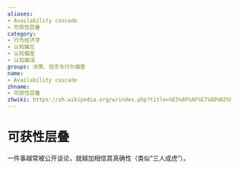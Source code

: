 ```yaml
---
aliases:
- Availability cascade
- 可获性层叠
category:
- 行为经济学
- 认知偏见
- 认知偏差
- 认知偏误
groups: 决策、信念与行为偏差
name:
- Availability cascade
zhname:
- 可获性层叠
zhwiki: https://zh.wikipedia.org/w/index.php?title=%E5%8F%AF%E7%8D%B2%E6%80%A7%E5%B1%A4%E7%96%8A&action=edit&redlink=1
---
```


# 可获性层叠

一件事越常被公开谈论，就越加相信其真确性（类似“三人成虎”）。
